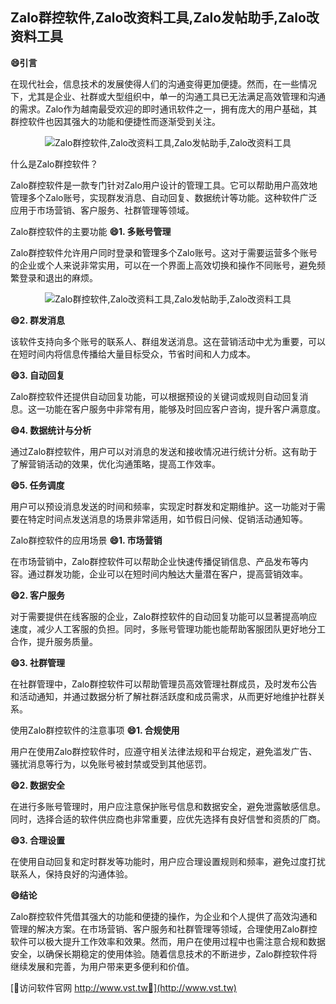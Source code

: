 ## **Zalo群控软件,Zalo改资料工具,Zalo发帖助手,Zalo改资料工具**
**😄引言**

在现代社会，信息技术的发展使得人们的沟通变得更加便捷。然而，在一些情况下，尤其是企业、社群或大型组织中，单一的沟通工具已无法满足高效管理和沟通的需求。Zalo作为越南最受欢迎的即时通讯软件之一，拥有庞大的用户基础，其群控软件也因其强大的功能和便捷性而逐渐受到关注。

 <center><img src="https://vst.tw/MP4/tuiguang/png/4.png" alt="Zalo群控软件,Zalo改资料工具,Zalo发帖助手,Zalo改资料工具"></center>

什么是Zalo群控软件？

Zalo群控软件是一款专门针对Zalo用户设计的管理工具。它可以帮助用户高效地管理多个Zalo账号，实现群发消息、自动回复、数据统计等功能。这种软件广泛应用于市场营销、客户服务、社群管理等领域。

Zalo群控软件的主要功能
**😄1. 多账号管理**

Zalo群控软件允许用户同时登录和管理多个Zalo账号。这对于需要运营多个账号的企业或个人来说非常实用，可以在一个界面上高效切换和操作不同账号，避免频繁登录和退出的麻烦。

 <center><img src="https://vst.tw/MP4/tuiguang/png/0.png" alt="Zalo群控软件,Zalo改资料工具,Zalo发帖助手,Zalo改资料工具"></center>

**😄2. 群发消息**

该软件支持向多个账号的联系人、群组发送消息。这在营销活动中尤为重要，可以在短时间内将信息传播给大量目标受众，节省时间和人力成本。

**😄3. 自动回复**

Zalo群控软件还提供自动回复功能，可以根据预设的关键词或规则自动回复消息。这一功能在客户服务中非常有用，能够及时回应客户咨询，提升客户满意度。

**😄4. 数据统计与分析**

通过Zalo群控软件，用户可以对消息的发送和接收情况进行统计分析。这有助于了解营销活动的效果，优化沟通策略，提高工作效率。

**😄5. 任务调度**

用户可以预设消息发送的时间和频率，实现定时群发和定期维护。这一功能对于需要在特定时间点发送消息的场景非常适用，如节假日问候、促销活动通知等。

Zalo群控软件的应用场景
**😄1. 市场营销**

在市场营销中，Zalo群控软件可以帮助企业快速传播促销信息、产品发布等内容。通过群发功能，企业可以在短时间内触达大量潜在客户，提高营销效率。

**😄2. 客户服务**

对于需要提供在线客服的企业，Zalo群控软件的自动回复功能可以显著提高响应速度，减少人工客服的负担。同时，多账号管理功能也能帮助客服团队更好地分工合作，提升服务质量。

**😄3. 社群管理**

在社群管理中，Zalo群控软件可以帮助管理员高效管理社群成员，及时发布公告和活动通知，并通过数据分析了解社群活跃度和成员需求，从而更好地维护社群关系。

使用Zalo群控软件的注意事项
**😄1. 合规使用**

用户在使用Zalo群控软件时，应遵守相关法律法规和平台规定，避免滥发广告、骚扰消息等行为，以免账号被封禁或受到其他惩罚。

**😄2. 数据安全**

在进行多账号管理时，用户应注意保护账号信息和数据安全，避免泄露敏感信息。同时，选择合适的软件供应商也非常重要，应优先选择有良好信誉和资质的厂商。

**😄3. 合理设置**

在使用自动回复和定时群发等功能时，用户应合理设置规则和频率，避免过度打扰联系人，保持良好的沟通体验。

**😄结论**

Zalo群控软件凭借其强大的功能和便捷的操作，为企业和个人提供了高效沟通和管理的解决方案。在市场营销、客户服务和社群管理等领域，合理使用Zalo群控软件可以极大提升工作效率和效果。然而，用户在使用过程中也需注意合规和数据安全，以确保长期稳定的使用体验。随着信息技术的不断进步，Zalo群控软件将继续发展和完善，为用户带来更多便利和价值。


[👻访问软件官网 http://www.vst.tw👻](http://www.vst.tw)
